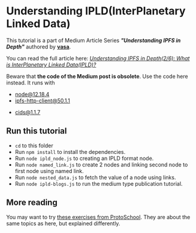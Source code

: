 # Understanding IPLD(InterPlanetary Linked Data)
This tutorial is a part of Medium Article Series ***"Understanding IPFS in Depth"*** authored by [**vasa**](https://vaibhavsaini.com).

You can read the full article here: [*Understanding IPFS in Depth(2/6): What is InterPlanetary Linked Data(IPLD)?*](https://medium.com/towardsblockchain/understanding-ipfs-in-depth-2-6-what-is-interplanetary-linked-data-ipld-c8c01551517b)

Beware that **the code of the Medium post is obsolete**. Use the code here instead. It runs with
* node@12.18.4
* ipfs-http-client@50.1.1
+ cids@1.1.7
## Run this tutorial
* `cd` to this folder
* Run `npm install` to install the dependencies.
* Run `node ipld_node.js` to creating an IPLD format node.
* Run `node named_link.js` to create 2 nodes and linking second node to first node using named link.
* Run `node nested_data.js` to fetch the value of a node using links.
* Run `node ipld-blogs.js` to run the medium type publication tutorial.

## More reading
You may want to try [these exercises from ProtoSchool](https://proto.school/basics). 
They are about the same topics as here, but explained differently.